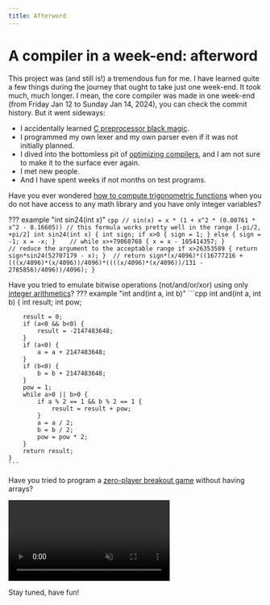 ```yaml
---
title: Afterword
---
```


# A compiler in a week-end: afterword
This project was (and still is!) a tremendous fun for me.
I have learned quite a few things during the journey that ought to take just one week-end.
It took much, much longer.
I mean, the core compiler was made in one week-end (from Friday Jan 12 to Sunday Jan 14, 2024), you can check the commit history.
But it went sideways:

* I accidentally learned [C preprocessor black magic](../strange/cursed-fire.md).
* I programmed my own lexer and my own parser even if it was not initially planned.
* I dived into the bottomless pit of [optimizing compilers](https://github.com/ssloy/tinyoptimizer/), and I am not sure to make it to the surface ever again.
* I met new people.
* And I have spent weeks if not months on test programs.

Have you ever wondered [how to compute trigonometric functions](https://github.com/ssloy/tinycompiler/blob/main/test-programs/nontrivial/trig-hp12c.wend) when you do not have access to any math library
and you have only integer variables?

??? example "int sin24(int x)"
    ```cpp
    // sin(x) = x * (1 + x^2 * (0.00761 * x^2 - 0.16605))
    // this formula works pretty well in the range [-pi/2, +pi/2]
    int sin24(int x) {
        int sign;
        if x>0 { sign = 1; } else { sign = -1; x = -x; }    //
        while x>+79060768 { x = x - 105414357; }            // reduce the argument to the acceptable range
        if x>26353589 { return sign*sin24(52707179 - x); }  //
        return sign*(x/4096)*((16777216 + (((x/4096)*(x/4096))/4096)*((((x/4096)*(x/4096))/131 - 2785856)/4096))/4096);
    }
    ```

Have you tried to emulate bitwise operations (not/and/or/xor) using only [integer arithmetics](https://github.com/ssloy/tinycompiler/blob/main/test-programs/nontrivial/bitwise.wend)?
??? example "int and(int a, int b)"
    ```cpp
    int and(int a, int b) {
        int result;
        int pow;

        result = 0;
        if (a<0 && b<0) {
            result = -2147483648;
        }
        if (a<0) {
            a = a + 2147483648;
        }
        if (b<0) {
            b = b + 2147483648;
        }
        pow = 1;
        while a>0 || b>0 {
            if a % 2 == 1 && b % 2 == 1 {
                result = result + pow;
            }
            a = a / 2;
            b = b / 2;
            pow = pow * 2;
        }
        return result;
    }
    ```

Have you tried to program a [zero-player breakout game](https://github.com/ssloy/tinycompiler/blob/main/test-programs/gfx/breakout.wend) without having arrays?

<video width="320" autoplay="" loop="" muted="" controls=""><source src="../home/breakout.mp4" type="video/mp4"></source></video>


Stay tuned, have fun!


